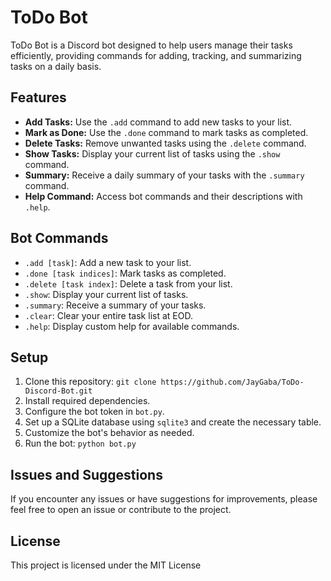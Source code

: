 # ToDo Bot

ToDo Bot is a Discord bot designed to help users manage their tasks efficiently, providing commands for adding, tracking, and summarizing tasks on a daily basis.

## Features

- **Add Tasks:** Use the `.add` command to add new tasks to your list.
- **Mark as Done:** Use the `.done` command to mark tasks as completed.
- **Delete Tasks:** Remove unwanted tasks using the `.delete` command.
- **Show Tasks:** Display your current list of tasks using the `.show` command.
- **Summary:** Receive a daily summary of your tasks with the `.summary` command.
- **Help Command:** Access bot commands and their descriptions with `.help`.

## Bot Commands

- `.add [task]`: Add a new task to your list.
- `.done [task indices]`: Mark tasks as completed.
- `.delete [task index]`: Delete a task from your list.
- `.show`: Display your current list of tasks.
- `.summary`: Receive a summary of your tasks.
- `.clear`: Clear your entire task list at EOD.
- `.help`: Display custom help for available commands.

## Setup

1. Clone this repository: `git clone https://github.com/JayGaba/ToDo-Discord-Bot.git`
2. Install required dependencies.
3. Configure the bot token in `bot.py`.
4. Set up a SQLite database using `sqlite3` and create the necessary table.
5. Customize the bot's behavior as needed.
6. Run the bot: `python bot.py`


## Issues and Suggestions

If you encounter any issues or have suggestions for improvements, please feel free to open an issue or contribute to the project.

## License

This project is licensed under the MIT License
